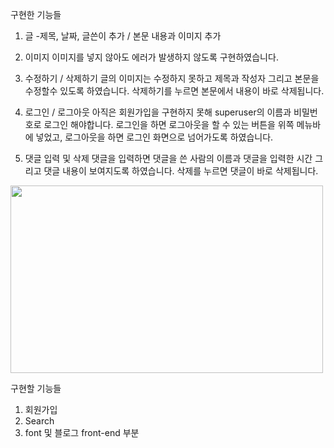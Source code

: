 구현한 기능들

1. 글
-제목, 날짜, 글쓴이 추가 / 본문 내용과 이미지 추가

2. 이미지 
이미지를 넣지 않아도 에러가 발생하지 않도록 구현하였습니다.

3. 수정하기 / 삭제하기
글의 이미지는 수정하지 못하고 제목과 작성자 그리고 본문을 수정할수 있도록 하였습니다.
삭제하기를 누르면 본문에서 내용이 바로 삭제됩니다.

4. 로그인 / 로그아웃
아직은 회원가입을 구현하지 못해 superuser의 이름과 비밀번호로 로그인 해야합니다.
로그인을 하면 로그아웃을 할 수 있는 버튼을 위쪽 메뉴바에 넣었고, 로그아웃을 하면 로그인 화면으로 넘어가도록 하였습니다.

5. 댓글 입력 및 삭제
댓글을 입력하면 댓글을 쓴 사람의 이름과 댓글을 입력한 시간 그리고 댓글 내용이 보여지도록 하였습니다.
삭제를 누르면 댓글이 바로 삭제됩니다.
<img src="https://user-images.githubusercontent.com/104314593/215068373-1848f2f5-a691-45a7-864c-70b3a741b1e3.png" width="500px" height="300px">

구현할 기능들
1. 회원가입
2. Search
3. font 및 블로그 front-end 부분 
